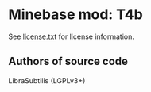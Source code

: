 Minebase mod: T4b
=================
See [license.txt](./license.txt) for license information.

Authors of source code
----------------------
LibraSubtilis (LGPLv3+)
